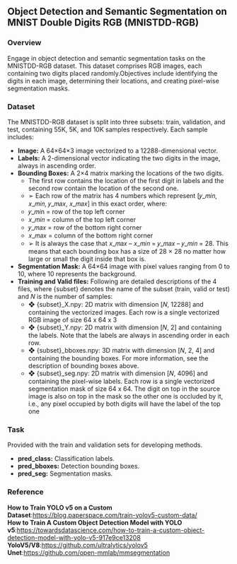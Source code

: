 ## Object Detection and Semantic Segmentation on MNIST Double Digits RGB (MNISTDD-RGB)



### Overview

Engage in object detection and semantic segmentation tasks on the MNISTDD-RGB dataset. This dataset comprises RGB images, each containing two digits placed randomly.Objectives include identifying the digits in each image, determining their locations, and creating pixel-wise segmentation masks.

### Dataset

The MNISTDD-RGB dataset is split into three subsets: train, validation, and test, containing 55K, 5K, and 10K samples respectively. Each sample includes:
- **Image:** A 64×64×3 image vectorized to a 12288-dimensional vector.
- **Labels:** A 2-dimensional vector indicating the two digits in the image, always in ascending order.
- **Bounding Boxes:** A 2×4 matrix marking the locations of the two digits.
  * The first row contains the location of the first digit in labels and the second row contain the location of the second one.
  * ➢ Each row of the matrix has 4 numbers which represent [𝑦_𝑚𝑖𝑛, 𝑥_𝑚𝑖𝑛, 𝑦_𝑚𝑎𝑥, 𝑥_𝑚𝑎𝑥] in this exact order, where:
  * 𝑦_𝑚𝑖n = row of the top left corner
  * 𝑥_𝑚𝑖𝑛 = column of the top left corner
  * 𝑦_𝑚𝑎𝑥 = row of the bottom right corner
  * 𝑥_𝑚𝑎𝑥 = column of the bottom right corner
  * ➢ It is always the case that 𝑥_𝑚𝑎𝑥 – 𝑥_𝑚𝑖𝑛 = 𝑦_𝑚𝑎𝑥 – 𝑦_𝑚𝑖𝑛 = 28. This means that each bounding box has a size of 
28 × 28 no matter how large or small the digit inside that box is.
- **Segmentation Mask:** A 64×64 image with pixel values ranging from 0 to 10, where 10 represents the background.
- **Training and Valid files:** Following are detailed descriptions of the 4 files, where {subset} denotes the name of the subset (train, valid or test) and 𝑁 is the number of samples:
  * ❖ {subset}_X.npy: 2D matrix with dimension [𝑁, 12288] and containing the vectorized images. Each row is a single 
vectorized RGB image of size 64 x 64 x 3
  * ❖ {subset}_Y.npy: 2D matrix with dimension [𝑁, 2] and containing the labels. Note that the labels are always in ascending 
order in each row.
  * ❖ {subset}_bboxes.npy: 3D matrix with dimension [𝑁, 2, 4] and containing the bounding boxes. For more information, see the description of bounding boxes above.
  * ❖ {subset}_seg.npy: 2D matrix with dimension [𝑁, 4096] and containing the pixel-wise labels. Each row is a single vectorized segmentation mask of size 64 x 64. The digit on top in the source image is also on top in the mask so the other one is occluded by it, i.e., any pixel occupied by both digits will have the label of the top one
### Task

Provided with the train and validation sets for developing  methods.
- **pred_class:** Classification labels.
- **pred_bboxes:** Detection bounding boxes.
- **pred_seg:** Segmentation masks.

### Reference  
**How to Train YOLO v5 on a Custom Dataset**:https://blog.paperspace.com/train-yolov5-custom-data/  
**How to Train A Custom Object Detection Model with YOLO v5**:https://towardsdatascience.com/how-to-train-a-custom-object-detection-model-with-yolo-v5-917e9ce13208  
**YoloV5/V8**:https://github.com/ultralytics/yolov5  
**Unet**:https://github.com/open-mmlab/mmsegmentation
